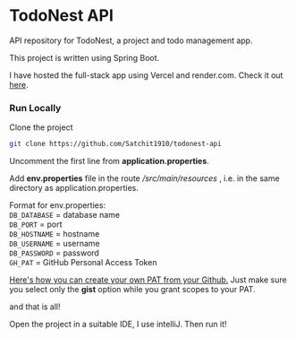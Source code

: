 # TodoNest API

API repository for TodoNest, a project and todo management app.

This project is written using Spring Boot.

I have hosted the full-stack app using Vercel and render.com. Check it out [here](https://todonest-v1.vercel.app/).

### Run Locally

Clone the project

```bash
git clone https://github.com/Satchit1910/todonest-api
```

Uncomment the first line from **application.properties**.

Add **env.properties** file in the route */src/main/resources* , i.e. in the same directory as application.properties.

Format for env.properties: <br>
`DB_DATABASE` = database name <br>
`DB_PORT` = port <br>
`DB_HOSTNAME` = hostname <br>
`DB_USERNAME` = username <br>
`DB_PASSWORD` = password <br>
`GH_PAT` = GitHub Personal Access Token <br>

[Here's how you can create your own PAT from your Github.](https://docs.github.com/en/enterprise-server@3.9/authentication/keeping-your-account-and-data-secure/managing-your-personal-access-tokens)
Just make sure you select only the **gist** option while you grant scopes to your PAT.

and that is all!

Open the project in a suitable IDE, I use intelliJ.
Then run it!



